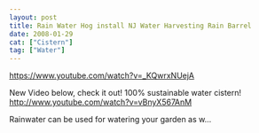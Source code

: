 ```yaml
---
layout: post
title: Rain Water Hog install NJ Water Harvesting Rain Barrel
date: 2008-01-29
cat: ["Cistern"]
tag: ["Water"]
---
```


https://www.youtube.com/watch?v=_KQwrxNUejA  

New Video below, check it out! 100% sustainable water cistern! http://www.youtube.com/watch?v=vBnyX567AnM

Rainwater can be used for watering your garden as w...
